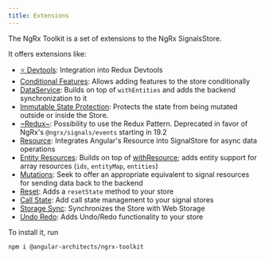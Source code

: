 ```yaml
---
title: Extensions
---
```


The NgRx Toolkit is a set of extensions to the NgRx SignalsStore.

It offers extensions like:

- [⭐️ Devtools](./with-devtools): Integration into Redux Devtools
- [Conditional Features](./with-conditional): Allows adding features to the store conditionally
- [DataService](./with-data-service): Builds on top of `withEntities` and adds the backend synchronization to it
- [Immutable State Protection](./with-immutable-state): Protects the state from being mutated outside or inside the Store.
- [~Redux~](./with-redux): Possibility to use the Redux Pattern. Deprecated in favor of NgRx's `@ngrx/signals/events` starting in 19.2
- [Resource](./with-resource): Integrates Angular's Resource into SignalStore for async data operations
- [Entity Resources](./with-entity-resources): Builds on top of [withResource](./with-resource); adds entity support for array resources (`ids`, `entityMap`, `entities`)
- [Mutations](./mutations): Seek to offer an appropriate equivalent to signal resources for sending data back to the backend
- [Reset](./with-reset): Adds a `resetState` method to your store
- [Call State](./with-call-state): Add call state management to your signal stores
- [Storage Sync](./with-storage-sync): Synchronizes the Store with Web Storage
- [Undo Redo](./with-undo-redo): Adds Undo/Redo functionality to your store

To install it, run

```shell
npm i @angular-architects/ngrx-toolkit
```
